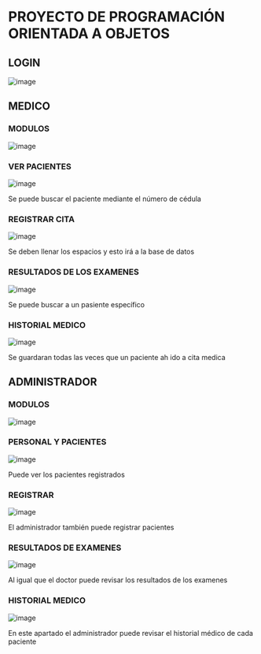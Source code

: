 # PROYECTO DE PROGRAMACIÓN ORIENTADA A OBJETOS

## LOGIN

![image](https://github.com/JohnMata0427/Proyecto_Final_de_Programacion_Orientada_a_Objetos/assets/133398181/4b5ab5e4-fc93-471a-84c4-9e1d80ffb56f)

## MEDICO

### MODULOS 

![image](https://github.com/JohnMata0427/Proyecto_Final_de_Programacion_Orientada_a_Objetos/assets/133398181/f8235af3-e661-44ba-8693-e39237d88ad0)


### VER PACIENTES

![image](https://github.com/JohnMata0427/Proyecto_Final_de_Programacion_Orientada_a_Objetos/assets/133398181/0d6b41a3-f502-417d-b009-f6f96b39a12c)

Se puede buscar el paciente mediante el número de cédula

### REGISTRAR CITA

![image](https://github.com/JohnMata0427/Proyecto_Final_de_Programacion_Orientada_a_Objetos/assets/133398181/9e915302-5c1c-4926-a391-c2c3bd556aa5)

Se deben llenar los espacios y esto irá a la base de datos

### RESULTADOS DE LOS EXAMENES

![image](https://github.com/JohnMata0427/Proyecto_Final_de_Programacion_Orientada_a_Objetos/assets/133398181/2e21f148-c718-4688-8027-7451cb3967f9)

Se puede buscar a un pasiente específico

### HISTORIAL MEDICO

![image](https://github.com/JohnMata0427/Proyecto_Final_de_Programacion_Orientada_a_Objetos/assets/133398181/8882e76f-4bc3-40f8-9ca5-20be6e20fcbe)

Se guardaran todas las veces que un paciente ah ido a cita medica


## ADMINISTRADOR

### MODULOS

![image](https://github.com/JohnMata0427/Proyecto_Final_de_Programacion_Orientada_a_Objetos/assets/133398181/d17ac53b-72ed-4dd8-90d7-e68d61dbef0e)

### PERSONAL Y PACIENTES

![image](https://github.com/JohnMata0427/Proyecto_Final_de_Programacion_Orientada_a_Objetos/assets/133398181/83cb8946-ac47-4c49-9ee3-0f5e8390c2bc)

Puede ver los pacientes registrados

### REGISTRAR

![image](https://github.com/JohnMata0427/Proyecto_Final_de_Programacion_Orientada_a_Objetos/assets/133398181/730e0e4a-eeb7-428c-a95b-68473af6df2a)

El administrador también puede registrar pacientes

### RESULTADOS DE EXAMENES

![image](https://github.com/JohnMata0427/Proyecto_Final_de_Programacion_Orientada_a_Objetos/assets/133398181/c6626fb3-a727-4615-bfb1-cb37e3ab1a3f)

Al igual que el doctor puede revisar los resultados de los examenes

### HISTORIAL MEDICO

![image](https://github.com/JohnMata0427/Proyecto_Final_de_Programacion_Orientada_a_Objetos/assets/133398181/86b3fa48-8406-4e43-8a06-81f719bba80f)

En este apartado el administrador puede revisar el historial médico de cada paciente




